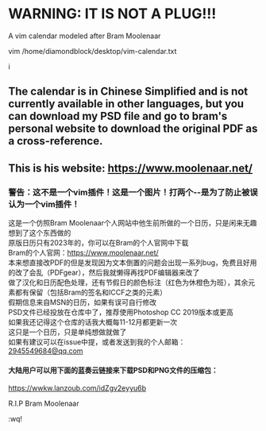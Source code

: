 # WARNING: IT IS NOT A PLUG!!!
A vim calendar modeled after Bram Moolenaar  

vim /home/diamondblock/desktop/vim-calendar.txt  
  
i  
  
## The calendar is in Chinese Simplified and is not currently available in other languages, but you can download my PSD file and go to bram's personal website to download the original PDF as a cross-reference.  
## This is his website: https://www.moolenaar.net/
  
### 警告：这不是一个vim插件！这是一个图片！打两个--是为了防止被误认为一个vim插件！  
这是一个仿照Bram Moolenaar个人网站中他生前所做的一个日历，只是闲来无趣想到了这个东西做的  
原版日历只有2023年的，你可以在Bram的个人官网中下载  
Bram的个人官网：https://www.moolenaar.net/  
本来想直接改PDF的但是发现因为文本倒置的问题会出现一系列bug，免费且好用的改了会乱（PDFgear），然后我就懒得再找PDF编辑器来改了  
做了汉化和日历配色处理，还有节假日的颜色标注（红色为休橙色为班），其余元素都有保留（包括Bram的签名和ICCF之类的元素）  
假期信息来自MSN的日历，如果有误可自行修改  
PSD文件已经投放在仓库中了，推荐使用Photoshop CC 2019版本或更高  
如果我还记得这个仓库的话我大概每11-12月都更新一次  
这只是一个日历，只是单纯想做就做了  
如果有建议可以在issue中提，或者发送到我的个人邮箱：  
2945549684@qq.com  
  
#### 大陆用户可以用下面的蓝奏云链接来下载PSD和PNG文件的压缩包：  
https://wwkw.lanzoub.com/idZgv2eyyu6b  
  
R.I.P Bram Moolenaar
  
:wq!
